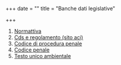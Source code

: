 +++
date = ""
title = "Banche dati legislative"

+++
1. [Normattiva](https://www.normattiva.it/ricerca/semplice)
2. [Cds e regolamento (sito aci)](http://www.aci.it/i-servizi/normative/codice-della-strada.html)
3. [Codice di procedura penale](https://www.brocardi.it/codice-di-procedura-penale/)
4. [Codice penale](https://www.brocardi.it/codice-penale/)
5. [Testo unico ambientale](https://www.normattiva.it/atto/caricaDettaglioAtto?atto.dataPubblicazioneGazzetta=2006-04-14&atto.codiceRedazionale=006G0171&queryString=%3FmeseProvvedimento%3D%26formType%3Dricerca_semplice%26numeroArticolo%3D%26numeroProvvedimento%3D152%26testo%3D%26annoProvvedimento%3D2006%26giornoProvvedimento%3D&currentPage=1)